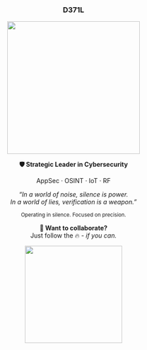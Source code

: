 <h3 align="center">D371L</h2>
<p align="center">
  <img src="https://user-images.githubusercontent.com/74038190/212284115-f47cd8ff-2ffb-4b04-b5bf-4d1c14c0247f.gif" width="300"/>
</p>
<p align="center"><b>🛡️ Strategic Leader in Cybersecurity</b></p>
<p align="center">AppSec · OSINT · IoT · RF</p>

<p align="center">
  <i>“In a world of noise, silence is power.<br>
  In a world of lies, verification is a weapon.”</i>
</p>



<p align="center"><sub>Operating in silence. Focused on precision.</sub></p>

<p align="center">
  <b>🧿 Want to collaborate?</b><br>
  Just follow the 🔥 - <i>if you can.</i>
</p>

<p align="center">
  <img src="https://user-images.githubusercontent.com/74038190/214644145-264f4759-7633-441e-9d67-d8dda9d50d26.gif" width="220"/>
</p>
